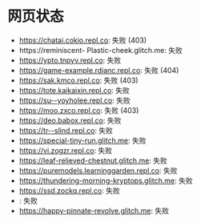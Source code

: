 # 网页状态
- https://chatai.cokio.repl.co: 失败 (403)
- https://reminiscent- Plastic-cheek.glitch.me: 失败
- https://ypto.tnpyv.repl.co: 失败
- https://game-example.rdianc.repl.co: 失败 (404)
- https://sak.kmco.repl.co: 失败 (403)
- https://tote.kaikaixin.repl.co: 失败
- https://su--yoyholee.repl.co: 失败
- https://moo.zxco.repl.co: 失败 (403)
- https://deo.babox.repl.co: 失败
- https://tr--slind.repl.co: 失败
- https://special-tiny-run.glitch.me: 失败
- https://vi.zogzr.repl.co: 失败
- https://leaf-relieved-chestnut.glitch.me: 失败
- https://puremodels.learninggarden.repl.co: 失败
- https://thundering-morning-kryptops.glitch.me: 失败
- https://ssd.zockq.repl.co: 失败
- : 失败
- https://happy-pinnate-revolve.glitch.me: 失败
